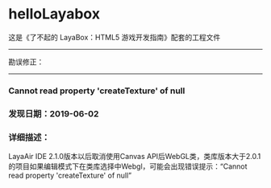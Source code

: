 # helloLayabox
这是《了不起的 LayaBox：HTML5 游戏开发指南》配套的工程文件

---
勘误修正：

---

### Cannot read property 'createTexture' of null
### 发现日期：2019-06-02
### 详细描述：
LayaAir IDE 2.1.0版本以后取消使用Canvas API后WebGL类，类库版本大于2.0.1的项目如果编辑模式下在类库选择中Webgl，可能会出现错误提示：“Cannot read property 'createTexture' of null”
